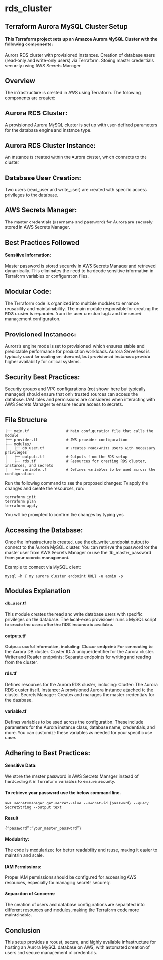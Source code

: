 # rds_cluster

## Terraform Aurora MySQL Cluster Setup
#### This Terraform project sets up an Amazon Aurora MySQL Cluster with the following components:
Aurora RDS cluster with provisioned instances.
Creation of database users (read-only and write-only users) via Terraform.
Storing master credentials securely using AWS Secrets Manager.

## Overview
The infrastructure is created in AWS using Terraform. The following components are created:

## Aurora RDS Cluster:
A provisioned Aurora MySQL cluster is set up with user-defined parameters for the database engine and instance type.

## Aurora RDS Cluster Instance:
An instance is created within the Aurora cluster, which connects to the cluster.

## Database User Creation:
Two users (read_user and write_user) are created with specific access privileges to the database.

## AWS Secrets Manager:
The master credentials (username and password) for Aurora are securely stored in AWS Secrets Manager.

## Best Practices Followed
#### Sensitive Information:
Master password is stored securely in AWS Secrets Manager and retrieved dynamically. This eliminates the need to hardcode sensitive information in Terraform variables or configuration files.

## Modular Code:
The Terraform code is organized into multiple modules to enhance reusability and maintainability. The main module responsible for creating the RDS cluster is separated from the user creation logic and the secret management configuration.

## Provisioned Instances:
Aurora’s engine mode is set to provisioned, which ensures stable and predictable performance for production workloads. Aurora Serverless is typically used for scaling on-demand, but provisioned instances provide higher availability for critical systems.

## Security Best Practices:
Security groups and VPC configurations (not shown here but typically managed) should ensure that only trusted sources can access the database.
IAM roles and permissions are considered when interacting with AWS Secrets Manager to ensure secure access to secrets.

## File Structure

```
├── main.tf                 # Main configuration file that calls the module
├── provider.tf             # AWS provider configuration
├── modules/
│   ├── db_user.tf          # Creates read/write users with necessary privileges
│   ├── outputs.tf          # Outputs from the RDS setup 
│   ├── rds.tf              # Resources for creating RDS cluster, instances, and secrets
│   └── variable.tf         # Defines variables to be used across the configuration
```

Run the following command to see the proposed changes:
To apply the changes and create the resources, run:
```
terraform init
terraform plan
terraform apply
```
You will be prompted to confirm the changes by typing yes

## Accessing the Database:
Once the infrastructure is created, use the db_writer_endpoint output to connect to the Aurora MySQL cluster.
You can retrieve the password for the master user from AWS Secrets Manager or use the db_master_password from your secrets management.

Example to connect via MySQL client:
```
mysql -h { my aurora cluster endpoint URL} -u admin -p
```

## Modules Explanation
#### db_user.tf
This module creates the read and write database users with specific privileges on the database. The local-exec provisioner runs a MySQL script to create the users after the RDS instance is available.

#### outputs.tf
Outputs useful information, including:
Cluster endpoint: For connecting to the Aurora DB cluster.
Cluster ID: A unique identifier for the Aurora cluster.
Writer and Reader endpoints: Separate endpoints for writing and reading from the cluster.

#### rds.tf
Defines resources for the Aurora RDS cluster, including:
Cluster: The Aurora RDS cluster itself.
Instance: A provisioned Aurora instance attached to the cluster.
Secrets Manager: Creates and manages the master credentials for the database.

#### variable.tf
Defines variables to be used across the configuration. These include parameters for the Aurora instance class, database name, credentials, and more. You can customize these variables as needed for your specific use case.

## Adhering to Best Practices:
#### Sensitive Data: 
We store the master password in AWS Secrets Manager instead of hardcoding it in Terraform variables to ensure security.
#### To retrieve your password use the below command line.
```
aws secretsmanager get-secret-value --secret-id {password} --query SecretString --output text
```
#### Result
```
{“password”:“your_master_password”}
```

#### Modularity: 
The code is modularized for better readability and reuse, making it easier to maintain and scale.

#### IAM Permissions: 
Proper IAM permissions should be configured for accessing AWS resources, especially for managing secrets securely.

#### Separation of Concerns: 
The creation of users and database configurations are separated into different resources and modules, making the Terraform code more maintainable.

## Conclusion
This setup provides a robust, secure, and highly available infrastructure for hosting an Aurora MySQL database on AWS, with automated creation of users and secure management of credentials.
